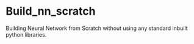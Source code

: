 # Build_nn_scratch
Building Neural Network from Scratch without using any standard inbuilt python libraries.
